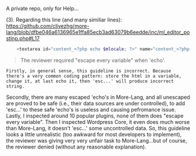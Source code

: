 A private repo, only for Help...

(3). Regarding this line (and many similiar lines): https://github.com/clivezhg/more-lang/blob/dfbe046a6136965e1ffa85ecb3ad63079b6eedde/inc/ml_editor_postinp.php#L17
```php
	<textarea id="content_<?php echo $mlocale; ?>" name="content_<?php echo $mlocale; ?>" class="ml-local-ta" style="display:none;"><?php
```
> The reviewer required "escape every variable" when 'echo'.</blockquote>

	Firstly, in general sense, this guideline is incorrect. Because there's a very common coding pattern: store the html in a variable, change it, at last echo it, then 'esc...' will produce incorrect string.
Secondly, there are many escaped 'echo's in More-Lang, and all unescaped are proved to be safe (i.e., their data sources are under controlled), to add 'esc...' to these safe 'echo's is useless and causing pefromance issue.
Lastly, I inspected around 10 popular plugins, none of them does "escape every variable". Then I inspected Wordpress Core, it even does much worse than More-Lang, it doesn't 'esc...' some uncontrolled data.
So, this guideline looks a little unrealistic (too awkward for most developers to implement), the reviewer was giving very very unfair task to More-Lang...but of course, the reviewer denied (without any reasonable explanation).</div>
